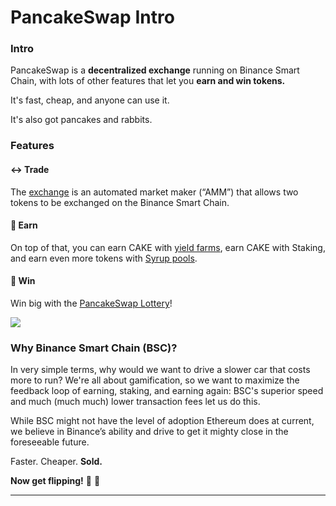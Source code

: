 # PancakeSwap Intro

### Intro

PancakeSwap is a **decentralized exchange** running on Binance Smart Chain, with lots of other features that let you **earn and win tokens.** 

It's fast, cheap, and anyone can use it. 

It's also got pancakes and rabbits.

### Features

#### ↔️ Trade

The [exchange](exchange/pancakeswap-exchange.md) is an automated market maker \(“AMM”\) that allows two tokens to be exchanged on the Binance Smart Chain. 

#### 💸 Earn

On top of that, you can earn CAKE with [yield farms](yield-farming/farms.md), earn CAKE with Staking, and earn even more tokens with [Syrup pools](syrup-pools/syrup-pool.md).

#### 🎲 Win

Win big with the [PancakeSwap Lottery](lottery-1.md)!

![](.gitbook/assets/1500x500.jpeg)

### **Why Binance Smart Chain \(BSC\)?**

In very simple terms, why would we want to drive a slower car that costs more to run? We're all about gamification, so we want to maximize the feedback loop of earning, staking, and earning again: BSC's superior speed and much \(much much\) lower transaction fees let us do this.

While BSC might not have the level of adoption Ethereum does at current, we believe in Binance’s ability and drive to get it mighty close in the foreseeable future.

Faster. Cheaper. **Sold.**

**Now get flipping!** 🐰 🥞  
****


